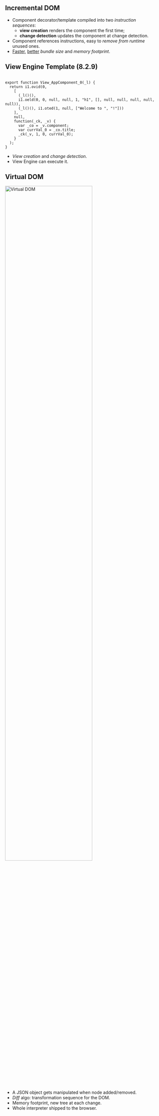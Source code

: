 ## Incremental DOM

- Component decorator/template compiled into two *instruction sequences*:
  - **view creation** renders the component the first time;
  - **change detection** updates the component at change detection.
- Component references instructions, easy to *remove from runtime* unused ones.
- [Faster](http://google.github.io/incremental-dom/#why-incremental-dom), [better](https://medium.com/google-developers/introducing-incremental-dom-e98f79ce2c5f) *bundle size* and *memory footprint*.


## View Engine Template (8.2.9)

<pre><code class="hljs" data-line-numbers="3-6,9-13" data-trim data-noescape>
export function View_AppComponent_0(_l) {
  return i1.ovid(0,
    [
      (_l()(),
      i1.oeld(0, 0, null, null, 1, "h1", [], null, null, null, null, null)),
      (_l()(), i1.oted(1, null, ["Welcome to ", "!"]))
    ],
    null,
    function(_ck, _v) {
      var _co = _v.component;
      var currVal_0 = _co.title;
      _ck(_v, 1, 0, currVal_0);
    }
  );
}
</code></pre>

- *View creation* and *change detection*.
- View Engine can execute it.


## Virtual DOM

<img src="images/virtual-dom.png" alt="Virtual DOM" width="75%"/>

- A JSON object gets manipulated when node added/removed.
- *Diff* algo: transformation sequence for the DOM.
- Memory footprint, new tree at each change.
- Whole interpreter shipped to the browser.
